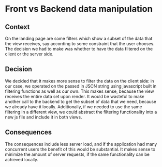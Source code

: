 # Front vs Backend data manipulation
## Context
On the landing page are some filters which show a subset of the data that the view receives, say according to some
constraint that the user chooses. The decision we had to make was whether to have the data filtered on the client or the server side.


## Decision
We decided that it makes more sense to filter the data on the client side: in our case, we operated on
the passed in JSON string using javascript built in filtering functions as well as our own. This makes sense,
because the view receives the entire data set upon render. It would be wasteful to make another call
to the backend to get the subset of data that we need, because we already have it locally. Additionally, if we needed
to use the same filtering in a different view, we could abstract the filtering functionality into a new js file and include it
in both views.

## Consequences
The consequences include less server load, and if the application had many concurrent users the benefit of this would 
be substantial. It makes sense to minimize the amount of server requests, if the same functionality can be achieved locally.
